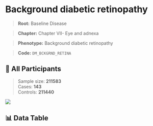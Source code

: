 # Background diabetic retinopathy

> **Root:** Baseline Disease  

> **Chapter:** Chapter VII- Eye and adnexa  

> **Phenotype:** Background diabetic retinopathy  

> **Code:** `DM_BCKGRND_RETINA`

## 🧪 All Participants  
> Sample size: **211583**  
> Cases: **143**  
> Controls: **211440**
<img src="/Sensitive/Figures/ALL/Baseline/DM_BCKGRND_RETINA.png"/>

## 📊 Data Table
<CsvTableMRF src="/Sensitive/Data/ALL/Baseline/LG_DM_BCKGRND_RETINA.csv"/>


